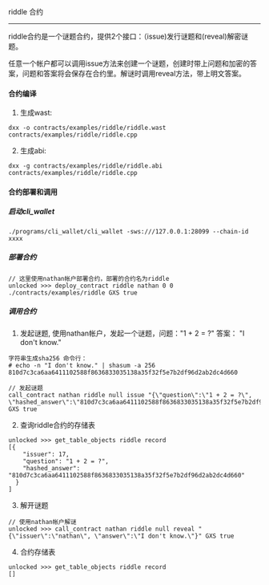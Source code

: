 riddle 合约

------

riddle合约是一个谜题合约，提供2个接口：（issue)发行谜题和(reveal)解密谜题。

任意一个帐户都可以调用issue方法来创建一个谜题，创建时带上问题和加密的答案，问题和答案将会保存在合约里。解谜时调用reveal方法，带上明文答案。

#### 合约编译

1. 生成wast:

```
dxx -o contracts/examples/riddle/riddle.wast contracts/examples/riddle/riddle.cpp 
```

2. 生成abi:

```
dxx -g contracts/examples/riddle/riddle.abi contracts/examples/riddle/riddle.cpp 
```

#### 合约部署和调用

##### 启动cli_wallet

```
./programs/cli_wallet/cli_wallet -sws:///127.0.0.1:28099 --chain-id xxxx
```

##### 部署合约

```shell
// 这里使用nathan帐户部署合约，部署的合约名为riddle
unlocked >>> deploy_contract riddle nathan 0 0 ./contracts/examples/riddle GXS true
```

##### 调用合约

1. 发起谜题, 使用nathan帐户，发起一个谜题，问题："1 + 2 = ?"  答案： "I don't know." 

```shell
字符串生成sha256 命令行：
# echo -n "I don't know." | shasum -a 256
810d7c3ca6aa6411102588f8636833035138a35f32f5e7b2df96d2ab2dc4d660
```

```shell
// 发起谜题
call_contract nathan riddle null issue "{\"question\":\"1 + 2 = ?\", \"hashed_answer\":\"810d7c3ca6aa6411102588f8636833035138a35f32f5e7b2df96d2ab2dc4d660\"}" GXS true
```

2. 查询riddle合约的存储表

```
unlocked >>> get_table_objects riddle record
[{
    "issuer": 17,
    "question": "1 + 2 = ?",
    "hashed_answer": "810d7c3ca6aa6411102588f8636833035138a35f32f5e7b2df96d2ab2dc4d660"
  }
]
```

3. 解开谜题

```
// 使用nathan帐户解谜
unlocked >>> call_contract nathan riddle null reveal "{\"issuer\":\"nathan\", \"answer\":\"I don't know.\"}" GXS true
```

4. 合约存储表

```
unlocked >>> get_table_objects riddle record
[]
```

